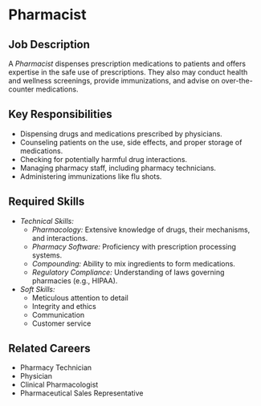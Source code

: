 # Pharmacist

## Job Description
A *Pharmacist* dispenses prescription medications to patients and offers expertise in the safe use of prescriptions. They also may conduct health and wellness screenings, provide immunizations, and advise on over-the-counter medications.

## Key Responsibilities
- Dispensing drugs and medications prescribed by physicians.
- Counseling patients on the use, side effects, and proper storage of medications.
- Checking for potentially harmful drug interactions.
- Managing pharmacy staff, including pharmacy technicians.
- Administering immunizations like flu shots.

## Required Skills
- *Technical Skills:*
    - *Pharmacology:* Extensive knowledge of drugs, their mechanisms, and interactions.
    - *Pharmacy Software:* Proficiency with prescription processing systems.
    - *Compounding:* Ability to mix ingredients to form medications.
    - *Regulatory Compliance:* Understanding of laws governing pharmacies (e.g., HIPAA).
- *Soft Skills:*
    - Meticulous attention to detail
    - Integrity and ethics
    - Communication
    - Customer service

## Related Careers
- Pharmacy Technician
- Physician
- Clinical Pharmacologist
- Pharmaceutical Sales Representative